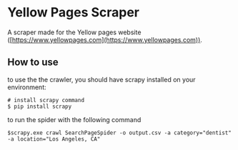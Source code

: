# Yellow Pages Scraper

A scraper made for the Yellow pages website ([https://www.yellowpages.com](https://www.yellowpages.com)).

## How to use 

to use the the crawler, you should have scrapy installed on your environment:

```
# install scrapy command
$ pip install scrapy
```

to run the spider with the following command

```
$scrapy.exe crawl SearchPageSpider -o output.csv -a category="dentist" -a location="Los Angeles, CA"
```
